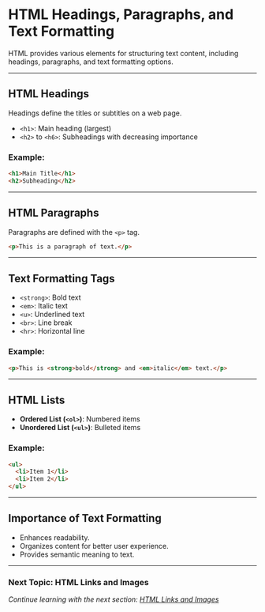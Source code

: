 # HTML Headings, Paragraphs, and Text Formatting

HTML provides various elements for structuring text content, including headings, paragraphs, and text formatting options.

---

## **HTML Headings**
Headings define the titles or subtitles on a web page.
- `<h1>`: Main heading (largest)
- `<h2>` to `<h6>`: Subheadings with decreasing importance

### Example:
```html
<h1>Main Title</h1>
<h2>Subheading</h2>
```

---

## **HTML Paragraphs**
Paragraphs are defined with the `<p>` tag.
```html
<p>This is a paragraph of text.</p>
```

---

## **Text Formatting Tags**
- `<strong>`: Bold text
- `<em>`: Italic text
- `<u>`: Underlined text
- `<br>`: Line break
- `<hr>`: Horizontal line

### Example:
```html
<p>This is <strong>bold</strong> and <em>italic</em> text.</p>
```

---

## **HTML Lists**
- **Ordered List (`<ol>`)**: Numbered items
- **Unordered List (`<ul>`)**: Bulleted items

### Example:
```html
<ul>
  <li>Item 1</li>
  <li>Item 2</li>
</ul>
```

---

## **Importance of Text Formatting**
- Enhances readability.
- Organizes content for better user experience.
- Provides semantic meaning to text.

---

### **Next Topic: HTML Links and Images**  
*Continue learning with the next section: [HTML Links and Images](#)*

